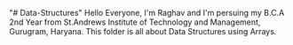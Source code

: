 "# Data-Structures" 
Hello Everyone,
I'm Raghav and I'm persuing my B.C.A 2nd Year from St.Andrews Institute of Technology and Management, Gurugram, Haryana.
This folder is all about Data Structures using Arrays.